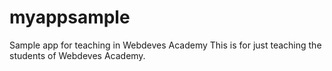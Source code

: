 # myappsample
Sample app for teaching in Webdeves Academy
This is for just teaching the students of Webdeves Academy.
